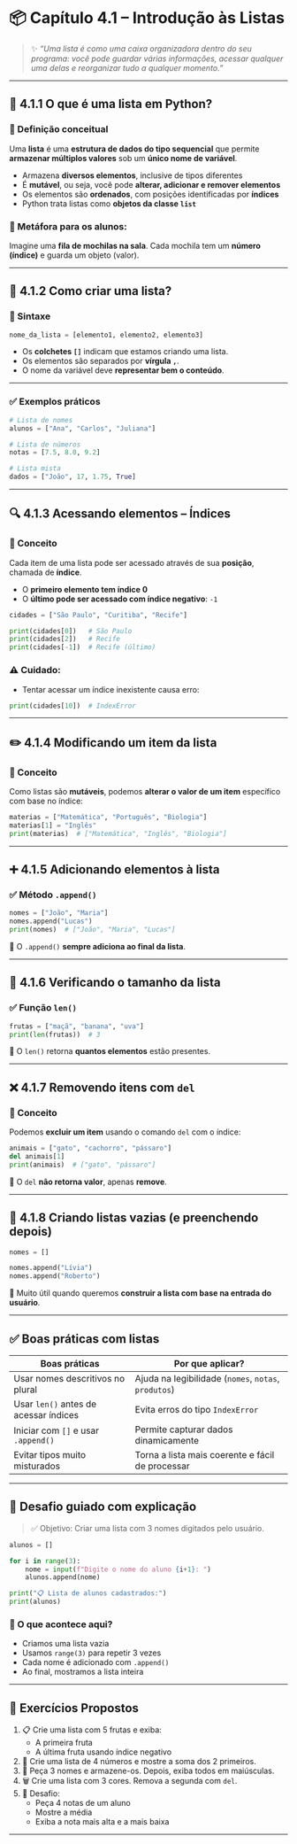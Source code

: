 # 📦 Capítulo 4.1 – Introdução às Listas

> ✨ *“Uma lista é como uma caixa organizadora dentro do seu programa: você pode guardar várias informações, acessar qualquer uma delas e reorganizar tudo a qualquer momento.”*

------

## 🧠 4.1.1 O que é uma lista em Python?

### 📘 Definição conceitual

Uma **lista** é uma **estrutura de dados do tipo sequencial** que permite **armazenar múltiplos valores** sob um **único nome de variável**.

- Armazena **diversos elementos**, inclusive de tipos diferentes
- É **mutável**, ou seja, você pode **alterar, adicionar e remover elementos**
- Os elementos são **ordenados**, com posições identificadas por **índices**
- Python trata listas como **objetos da classe `list`**

### 🧩 Metáfora para os alunos:

Imagine uma **fila de mochilas na sala**.
 Cada mochila tem um **número (índice)** e guarda um objeto (valor).

------

## 🧱 4.1.2 Como criar uma lista?

### 📘 Sintaxe

```python
nome_da_lista = [elemento1, elemento2, elemento3]
```

- Os **colchetes `[]`** indicam que estamos criando uma lista.
- Os elementos são separados por **vírgula `,`**.
- O nome da variável deve **representar bem o conteúdo**.

------

### ✅ Exemplos práticos

```python
# Lista de nomes
alunos = ["Ana", "Carlos", "Juliana"]

# Lista de números
notas = [7.5, 8.0, 9.2]

# Lista mista
dados = ["João", 17, 1.75, True]
```

------

## 🔍 4.1.3 Acessando elementos – Índices

### 📘 Conceito

Cada item de uma lista pode ser acessado através de sua **posição**, chamada de **índice**.

- O **primeiro elemento tem índice 0**
- O **último pode ser acessado com índice negativo**: `-1`

```python
cidades = ["São Paulo", "Curitiba", "Recife"]

print(cidades[0])   # São Paulo
print(cidades[2])   # Recife
print(cidades[-1])  # Recife (último)
```

### ⚠️ Cuidado:

- Tentar acessar um índice inexistente causa erro:

```python
print(cidades[10])  # IndexError
```

------

## ✏️ 4.1.4 Modificando um item da lista

### 📘 Conceito

Como listas são **mutáveis**, podemos **alterar o valor de um item** específico com base no índice:

```python
materias = ["Matemática", "Português", "Biologia"]
materias[1] = "Inglês"
print(materias)  # ["Matemática", "Inglês", "Biologia"]
```

------

## ➕ 4.1.5 Adicionando elementos à lista

### ✅ Método `.append()`

```python
nomes = ["João", "Maria"]
nomes.append("Lucas")
print(nomes)  # ["João", "Maria", "Lucas"]
```

📌 O `.append()` **sempre adiciona ao final da lista**.

------

## 📏 4.1.6 Verificando o tamanho da lista

### ✅ Função `len()`

```python
frutas = ["maçã", "banana", "uva"]
print(len(frutas))  # 3
```

📘 O `len()` retorna **quantos elementos** estão presentes.

------

## ❌ 4.1.7 Removendo itens com `del`

### 📘 Conceito

Podemos **excluir um item** usando o comando `del` com o índice:

```python
animais = ["gato", "cachorro", "pássaro"]
del animais[1]
print(animais)  # ["gato", "pássaro"]
```

🧠 O `del` **não retorna valor**, apenas **remove**.

------

## 🔄 4.1.8 Criando listas vazias (e preenchendo depois)

```python
nomes = []

nomes.append("Lívia")
nomes.append("Roberto")
```

📌 Muito útil quando queremos **construir a lista com base na entrada do usuário**.

------

## ✅ Boas práticas com listas

| Boas práticas                         | Por que aplicar?                                     |
| ------------------------------------- | ---------------------------------------------------- |
| Usar nomes descritivos no plural      | Ajuda na legibilidade (`nomes`, `notas`, `produtos`) |
| Usar `len()` antes de acessar índices | Evita erros do tipo `IndexError`                     |
| Iniciar com `[]` e usar `.append()`   | Permite capturar dados dinamicamente                 |
| Evitar tipos muito misturados         | Torna a lista mais coerente e fácil de processar     |

------

## 🧠 Desafio guiado com explicação

> ✅ Objetivo: Criar uma lista com 3 nomes digitados pelo usuário.

```python
alunos = []

for i in range(3):
    nome = input(f"Digite o nome do aluno {i+1}: ")
    alunos.append(nome)

print("📋 Lista de alunos cadastrados:")
print(alunos)
```

### 🧠 O que acontece aqui?

- Criamos uma lista vazia
- Usamos `range(3)` para repetir 3 vezes
- Cada nome é adicionado com `.append()`
- Ao final, mostramos a lista inteira

------

## 📘 Exercícios Propostos

1. 📋 Crie uma lista com 5 frutas e exiba:
   - A primeira fruta
   - A última fruta usando índice negativo
2. 🧮 Crie uma lista de 4 números e mostre a soma dos 2 primeiros.
3. 🔡 Peça 3 nomes e armazene-os. Depois, exiba todos em maiúsculas.
4. 🗑️ Crie uma lista com 3 cores. Remova a segunda com `del`.
5. 🧠 Desafio:
   - Peça 4 notas de um aluno
   - Mostre a média
   - Exiba a nota mais alta e a mais baixa

------

